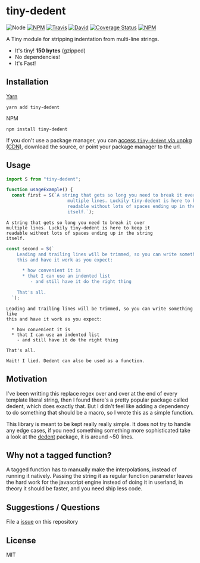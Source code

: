 # tiny-dedent

![Node](https://img.shields.io/node/v/tiny-dedent.svg?style=flat-square)
[![NPM](https://img.shields.io/npm/v/tiny-dedent.svg?style=flat-square)](https://www.npmjs.com/package/tiny-dedent)
[![Travis](https://img.shields.io/travis/victornpb/tiny-dedent/master.svg?style=flat-square)](https://travis-ci.org/victornpb/tiny-dedent)
[![David](https://img.shields.io/david/victornpb/tiny-dedent.svg?style=flat-square)](https://david-dm.org/victornpb/tiny-dedent)
[![Coverage Status](https://img.shields.io/coveralls/victornpb/tiny-dedent.svg?style=flat-square)](https://coveralls.io/github/victornpb/tiny-dedent)
[![NPM](https://img.shields.io/npm/dt/tiny-dedent.svg?style=flat-square)](https://www.npmjs.com/package/tiny-dedent)

A Tiny module for stripping indentation from multi-line strings.

- It's tiny! **150 bytes** (gzipped)
- No dependencies!
- It's Fast!

## Installation

[Yarn](https://github.com/yarnpkg/yarn)

    yarn add tiny-dedent

NPM

    npm install tiny-dedent

If you don't use a package manager, you can [access `tiny-dedent` via unpkg (CDN)](https://unpkg.com/tiny-dedent/), download the source, or point your package manager to the url.

## Usage

```js
import S from "tiny-dedent";

function usageExample() {
  const first = S(`A string that gets so long you need to break it over
                       multiple lines. Luckily tiny-dedent is here to keep it
                       readable without lots of spaces ending up in the string
                       itself.`);
```

```
A string that gets so long you need to break it over
multiple lines. Luckily tiny-dedent is here to keep it
readable without lots of spaces ending up in the string
itself.
```

```js
const second = S(`
    Leading and trailing lines will be trimmed, so you can write something like
    this and have it work as you expect:

      * how convenient it is
      * that I can use an indented list
         - and still have it do the right thing

    That's all.
  `);
```

```
Leading and trailing lines will be trimmed, so you can write something like
this and have it work as you expect:

  * how convenient it is
  * that I can use an indented list
    - and still have it do the right thing

That's all.

Wait! I lied. Dedent can also be used as a function.
```

## Motivation

I've been writting this replace regex over and over at the end of every template literal string, then I found there's a pretty popular package called dedent, which does exactly that. But I didn't feel like adding a dependency to do something that should be a macro, so I wrote this as a simple function.

This library is meant to be kept really really simple. It does not try to handle any edge cases, if you need something something more sophisticated take a look at the [dedent](https://www.npmjs.com/package/dedent) package, it is around ~50 lines.

## Why not a tagged function?

A tagged function has to manually make the interpolations, instead of running it natively. Passing the string it as regular function parameter leaves the hard work for the javascript engine instead of doing it in userland, in theory it should be faster, and you need ship less code.

## Suggestions / Questions

File a [issue](https://github.com/victornpb/getComments.js/issues) on this repository

## License

MIT
